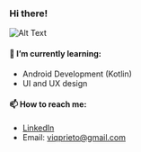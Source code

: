 ### Hi there!

![Alt Text](https://media1.giphy.com/media/SBOAoIan6i1mU/giphy.gif)

#### 🌱 I’m currently learning:
  - Android Development (Kotlin)
  - UI and UX design
  
#### 📫 How to reach me:
  - [LinkedIn](https://www.linkedin.com/in/vict%C3%B3ria-gamarano-prieto-32935a161/)
  - Email: viqprieto@gmail.com


